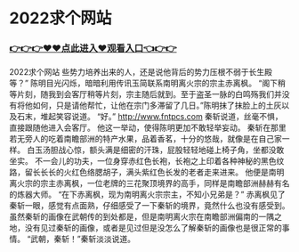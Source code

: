 # 2022求个网站

### <a href="https://github.com/xinfue/dunp/issues/2">👉👉👉♥♥点此进入♥观看入口👈👉👉</a>

2022求个网站
些势力培养出来的人，还是说他背后的势力压根不弱于长生殿等？”
    陈明目光闪烁，暗暗利用传讯玉简联系南明离火宗的宗主赤离枫。
    “阁下稍等片刻，随我到会客厅稍等片刻，宗主随后就到。至于盗圣一脉的白鸣殇我们并没有将他如何，只是请他帮忙，让他在宗门多滞留了几日。”陈明抹了抹脸上的土灰以及石末，堆起笑容说道。
    “好。”
   http://www.fntpcs.com 
    秦斩说道，丝毫不惧，直接跟随他进入会客厅。
    他这一举动，使得陈明更加不敢轻举妄动。
    秦斩在那里若无旁人的吃着南瞻部洲的特产水果，品着香茗，十分的悠哉，就像是在自己家一样。
    白玉汤胆战心惊，额头满是细密的汗珠，屁股轻轻地碰上椅子角，坐都没敢坐实。
    不一会儿的功夫，一位身穿赤红色长袍，长袍之上印着各种神秘的黑色纹路，留长长长的火红色络腮胡子，满头紫红色长发的老者走来进来。
    他便是南明离火宗的宗主赤离枫，一位老牌的三花聚顶境界的高手，同样是南瞻部洲赫赫有名的炼器大师。
    “在下赤离枫，现为南明离火宗宗主，不知小兄弟是？”
    赤离枫见了秦斩一眼，感觉有点面熟，仔细感受了一下秦斩的境界，竟然什么也没有感受到。
    虽然秦斩的画像在武朝传的到处都是，但是南明离火宗在南瞻部洲偏南的一隅之地，没有见过秦斩的画像，或者是见过但是没怎么了解秦斩的画像也是很正常的事情。
    “武朝，秦斩！”秦斩淡淡说道。
